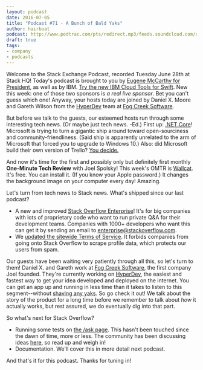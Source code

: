 ```yaml
---
layout: podcast
date: 2016-07-05
title: "Podcast #71 - A Bunch of Bald Yaks"
author: hairboat
podcast: http://www.podtrac.com/pts/redirect.mp3/feeds.soundcloud.com/stream/272176699-stack-exchange-stack-exchange-podcast-71-a-bunch-of-bald-yaks.mp3
draft: true
tags:
- company
- podcasts
---
```


Welcome to the Stack Exchange Podcast, recorded Tuesday June 28th at Stack HQ! Today's podcast is brought to you by [Eugene McCarthy for President](https://en.wikipedia.org/wiki/Eugene_McCarthy_presidential_campaign,_1968), as well as by IBM. [Try the new IBM Cloud Tools for Swift](https://developer.ibm.com/swift/). New this week: one of those two sponsors is *a real live sponsor*. Bet you can't guess which one! Anyway, your hosts today are joined by Daniel X. Moore and Gareth Wilson from the [HyperDev](https://hyperdev.com) team at [Fog Creek Software](http://www.fogcreek.com).

But before we talk to the guests, our esteemed hosts run through some interesting tech news. (Or maybe just tech news. -Ed.) First up: [.NET Core](https://blogs.msdn.microsoft.com/dotnet/2016/06/27/announcing-net-core-1-0/)! Microsoft is trying to turn a gigantic ship around toward open-sourciness and community-friendliness. (Said ship is apparently unrelated to the arm of Microsoft that forced you to upgrade to Windows 10.) Also: did Microsoft build their own version of Trello? [You decide.](https://i.stack.imgur.com/QwT4S.png) 

And now it's time for the first and possibly only but definitely first monthly **One-Minute Tech Review** with Joel Spolsky! This week's OMTR is [Wallcat](https://www.wall.cat). It's free. You can install it. (If you know your Apple password.) It changes the background image on your computer every day! Amazing.

Let's turn from tech news to Stack news. What's shipped since our last podcast? 

* A new and improved [Stack Overflow Enterprise](http://meta.stackexchange.com/a/197549/165581)! It's for big companies with lots of proprietary code who want to run private Q&A for their development teams. Companies with 1000+ developers who want this can get it by sending an email to [enterprise@stackoverflow.com](mailto:enterprise@stackoverflow.com).
* We [updated the sitewide Terms of Service](http://meta.stackexchange.com/q/277369/165581). It forbids companies from going onto Stack Overflow to scrape profile data, which protects our users from spam. 

Our guests have been waiting very patiently through all this, so let's turn to them! Daniel X. and Gareth work at [Fog Creek Software](http://www.fogcreek.com), the first company Joel founded. They're currently working on [HyperDev](https://hyperdev.com), the easiest and fastest way to get your idea developed and deployed on the internet. You can get an app up and running in less time  than it takes to listen to this segment--without [shaving any yaks](http://ronjeffries.com/articles/016-0607/yaks/). So go check it out! We talk about the story of the product for a long time before we remember to talk about *how* it actually works, but rest assured, we do eventually dig into that part.

So what's next for Stack Overflow? 

* Running some tests on [the /ask page](http://stackoverflow.com/questions/ask). This hasn't been touched since the dawn of time, more or less. The community has been discussing ideas [here](http://meta.stackoverflow.com/q/326868/865899), so read up and weigh in!
* Documentation. We'll cover this in more detail next podcast.

And that's it for this podcast. Thanks for tuning in!

